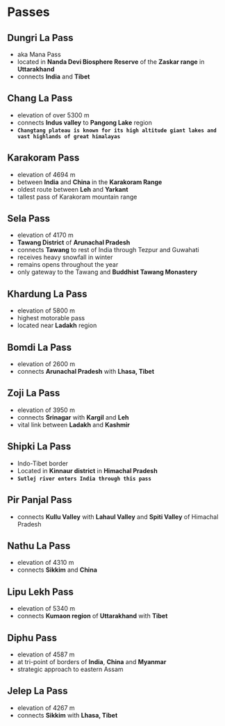 # Passes
## Dungri La Pass
- aka Mana Pass
- located in **Nanda Devi Biosphere Reserve** of the **Zaskar range** in **Uttarakhand**
- connects **India** and **Tibet**

## Chang La Pass
- elevation of over 5300 m
- connects **Indus valley** to **Pangong Lake** region
- **`Changtang plateau is known for its high altitude giant lakes and vast highlands of great himalayas`**

## Karakoram Pass
- elevation of 4694 m
- between **India** and **China** in the **Karakoram Range**
- oldest route between **Leh** and **Yarkant**
- tallest pass of Karakoram mountain range

## Sela Pass
- elevation of 4170 m
- **Tawang District** of **Arunachal Pradesh**
- connects **Tawang** to rest of India through Tezpur and Guwahati
- receives heavy snowfall in winter
- remains opens throughout the year
- only gateway to the Tawang and **Buddhist Tawang Monastery**

## Khardung La Pass
- elevation of 5800 m
- highest motorable pass
- located near **Ladakh** region

## Bomdi La Pass
- elevation of 2600 m
- connects **Arunachal Pradesh** with **Lhasa, Tibet**

## Zoji La Pass
- elevation of 3950 m
- connects **Srinagar** with **Kargil** and **Leh**
- vital link between **Ladakh** and **Kashmir**

## Shipki La Pass
- Indo-Tibet border
- Located in **Kinnaur district** in **Himachal Pradesh**
- **`Sutlej river enters India through this pass`**

## Pir Panjal Pass
- connects **Kullu Valley** with **Lahaul Valley** and **Spiti Valley** of Himachal Pradesh

## Nathu La Pass
- elevation of 4310 m
- connects **Sikkim** and **China**

## Lipu Lekh Pass
- elevation of 5340 m
- connects **Kumaon region** of **Uttarakhand** with **Tibet**

## Diphu Pass
- elevation of 4587 m
- at tri-point of borders of **India**, **China** and **Myanmar**
- strategic approach to eastern Assam

## Jelep La Pass
- elevation of 4267 m
- connects **Sikkim** with **Lhasa, Tibet**